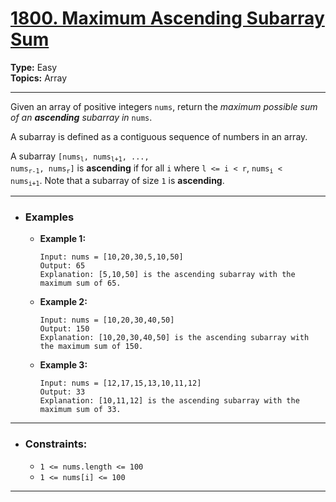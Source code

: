 # [1800. Maximum Ascending Subarray Sum](https://leetcode.com/problems/maximum-ascending-subarray-sum)

**Type:** Easy <br>
**Topics:** Array
<hr>

Given an array of positive integers `nums`, return the *maximum possible sum of an **ascending** subarray in* `nums`.

A subarray is defined as a contiguous sequence of numbers in an array.

A subarray <code>[nums<sub>l</sub>, nums<sub>l+1</sub>, ..., nums<sub>r-1</sub>, nums<sub>r</sub>]</code> is **ascending** if for all `i` where `l <= i < r`, <code>nums<sub>i</sub>  < nums<sub>i+1</sub></code>. Note that a subarray of size `1` is **ascending**.
<hr>

- ### Examples
    - **Example 1:**
        ```
        Input: nums = [10,20,30,5,10,50]
        Output: 65
        Explanation: [5,10,50] is the ascending subarray with the maximum sum of 65.
        ```
    - **Example 2:**
        ```
        Input: nums = [10,20,30,40,50]
        Output: 150
        Explanation: [10,20,30,40,50] is the ascending subarray with the maximum sum of 150.
        ```
    - **Example 3:**
        ```
        Input: nums = [12,17,15,13,10,11,12]
        Output: 33
        Explanation: [10,11,12] is the ascending subarray with the maximum sum of 33.
        ```
<hr>

- ### Constraints:
    - `1 <= nums.length <= 100`
    - `1 <= nums[i] <= 100`
<hr>